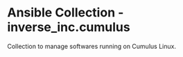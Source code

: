 # Ansible Collection - inverse_inc.cumulus

Collection to manage softwares running on Cumulus Linux.
